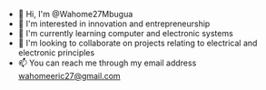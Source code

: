 - 👋 Hi, I'm @Wahome27Mbugua
- 👀 I'm interested in innovation and entrepreneurship
- 🌱 I'm currently learning computer and electronic systems
- 💞 I'm looking to collaborate on projects relating to electrical and electronic principles 
- 📫 You can reach me through my email address wahomeeric27@gmail.com

